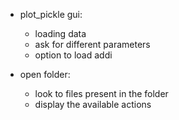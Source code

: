 - plot_pickle gui:
  - loading data
  - ask for different parameters
  - option to load addi


- open folder:
  - look to files present in the folder
  - display the available actions